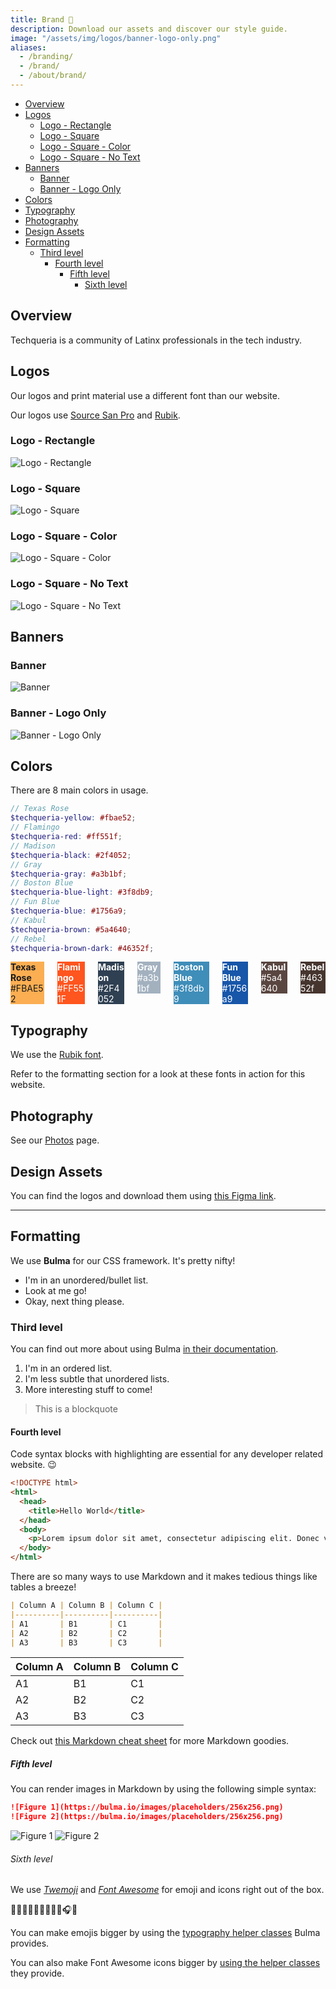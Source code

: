 ```yaml
---
title: Brand 🎨
description: Download our assets and discover our style guide.
image: "/assets/img/logos/banner-logo-only.png"
aliases:
  - /branding/
  - /brand/
  - /about/brand/
---
```


- [Overview](#overview)
- [Logos](#logos)
  - [Logo - Rectangle](#logo---rectangle)
  - [Logo - Square](#logo---square)
  - [Logo - Square - Color](#logo---square---color)
  - [Logo - Square - No Text](#logo---square---no-text)
- [Banners](#banners)
  - [Banner](#banner)
  - [Banner - Logo Only](#banner---logo-only)
- [Colors](#colors)
- [Typography](#typography)
- [Photography](#photography)
- [Design Assets](#design-assets)
- [Formatting](#formatting)
  - [Third level](#third-level)
    - [Fourth level](#fourth-level)
      - [Fifth level](#fifth-level)
        - [Sixth level](#sixth-level)

## Overview

Techqueria is a community of Latinx professionals in the tech industry.

## Logos

Our logos and print material use a different font than our website.

Our logos use [Source San Pro](https://fonts.google.com/specimen/Source+Sans+Pro) and [Rubik](https://fonts.google.com/specimen/Rubik).

### Logo - Rectangle

![Logo - Rectangle](/assets/img/logos/logo-rectangle.png)

### Logo - Square

![Logo - Square](/assets/img/logos/logo-square.png)

### Logo - Square - Color

![Logo - Square - Color](/assets/img/logos/logo-square-color.png)

### Logo - Square - No Text

![Logo - Square - No Text](/assets/img/logos/logo-square-no-text.png)

## Banners

### Banner

![Banner](/assets/img/logos/banner.png)

### Banner - Logo Only

![Banner - Logo Only](/assets/img/logos/banner-logo-only.png)

## Colors

There are 8 main colors in usage.

```scss
// Texas Rose
$techqueria-yellow: #fbae52;
// Flamingo
$techqueria-red: #ff551f;
// Madison
$techqueria-black: #2f4052;
// Gray
$techqueria-gray: #a3b1bf;
// Boston Blue
$techqueria-blue-light: #3f8db9;
// Fun Blue
$techqueria-blue: #1756a9;
// Kabul
$techqueria-brown: #5a4640;
// Rebel
$techqueria-brown-dark: #46352f;
```

<div class="columns is-multiline">
  <!-- Yellow -->
  <div class="column is-one-quarter">
    <div class="box" style="background-color:#FBAE52">
      <b>Texas Rose</b>
      <br>#FBAE52
    </div>
  </div>
  <!-- Red -->
  <div class="column is-one-quarter">
    <div class="box" style="background-color:#FF551F; color: white;">
      <b>Flamingo</b>
      <br>#FF551F
    </div>
  </div>
  <!-- Black -->
  <div class="column is-one-quarter">
    <div class="box" style="background-color:#2F4052; color: white;">
      <b>Madison</b>
      <br>#2F4052
    </div>
  </div>
  <!-- Gray -->
  <div class="column is-one-quarter">
    <div class="box" style="background-color:#a3b1bf; color: white;">
      <b>Gray</b>
      <br>#a3b1bf
    </div>
  </div>
  <!-- Blue Light -->
  <div class="column is-one-quarter">
    <div class="box" style="background-color:#3f8db9; color: white;">
      <b>Boston Blue</b>
      <br>#3f8db9
    </div>
  </div>
  <!-- Blue -->
  <div class="column is-one-quarter">
    <div class="box" style="background-color:#1756a9; color: white;">
      <b>Fun Blue</b>
      <br>#1756a9
    </div>
  </div>
  <!-- Brown -->
  <div class="column is-one-quarter">
    <div class="box" style="background-color:#5a4640; color: white;">
      <b>Kabul</b>
      <br>#5a4640
    </div>
  </div>
  <!-- Brown Dark -->
  <div class="column is-one-quarter">
    <div class="box" style="background-color:#46352f; color: white;">
      <b>Rebel</b>
      <br>#46352f
    </div>
  </div>
</div>

## Typography

We use the [Rubik font](https://fonts.google.com/specimen/Rubik).

Refer to the formatting section for a look at these fonts in action for this website.

## Photography

See our [Photos](/about/photos/) page.

## Design Assets

You can find the logos and download them using [this Figma link](https://www.figma.com/file/I33DuKmkVHxSKdkFCE7LqlHu/Techqueria).

---

## Formatting

We use **Bulma** for our CSS framework. It's pretty nifty!

-   I'm in an unordered/bullet list.
-   Look at me go!
-   Okay, next thing please.

### Third level

You can find out more about using Bulma [in their documentation](https://bulma.io/documentation/).

1.  I'm in an ordered list.
2.  I'm less subtle that unordered lists.
3.  More interesting stuff to come!

> This is a blockquote

#### Fourth level

Code syntax blocks with highlighting are essential for any developer related website. 😉️

```html
<!DOCTYPE html>
<html>
  <head>
    <title>Hello World</title>
  </head>
  <body>
    <p>Lorem ipsum dolor sit amet, consectetur adipiscing elit. Donec viverra nec nulla vitae mollis.</p>
  </body>
</html>
```

There are so many ways to use Markdown and it makes tedious things like tables a breeze!

```md
| Column A | Column B | Column C |
|----------|----------|----------|
| A1       | B1       | C1       |
| A2       | B2       | C2       |
| A3       | B3       | C3       |
```

| Column A | Column B | Column C |
|----------|----------|----------|
| A1       | B1       | C1       |
| A2       | B2       | C2       |
| A3       | B3       | C3       |

Check out [this Markdown cheat sheet](https://github.com/adam-p/markdown-here/wiki/Markdown-Cheatsheet) for more Markdown goodies.

##### Fifth level

You can render images in Markdown by using the following simple syntax:

```md
![Figure 1](https://bulma.io/images/placeholders/256x256.png)
![Figure 2](https://bulma.io/images/placeholders/256x256.png)
```

![Figure 1](https://bulma.io/images/placeholders/256x256.png)
![Figure 2](https://bulma.io/images/placeholders/256x256.png)

###### Sixth level

We use [*Twemoji*](https://github.com/twitter/twemoji) and [*Font Awesome*](https://fontawesome.com) for emoji and icons right out of the box.

<span class="is-size-1">🌮💃🏽️🎉🍾🎈🎶🍻🎈🎧🎊</span>

You can make emojis bigger by using the [typography helper classes](https://bulma.io/documentation/modifiers/typography-helpers/) Bulma provides.

<i class="fab fa-2x fa-twitter"></i>
<i class="fas fa-2x fa-air-freshener"></i>
<i class="fas fa-2x fa-apple-alt"></i>
<i class="far fa-2x fa-bell"></i>
<i class="fas fa-2x fa-atom"></i>
<i class="fas fa-2x fa-award"></i>
<i class="fab fa-2x fa-facebook"></i>

You can also make Font Awesome icons bigger by [using the helper classes](https://fontawesome.com/how-to-use/on-the-web/styling/sizing-icons) they provide.
